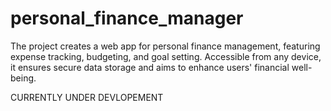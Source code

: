 # personal_finance_manager
The project creates a web app for personal finance management, featuring expense tracking, budgeting, and goal setting. Accessible from any device, it ensures secure data storage and aims to enhance users' financial well-being.


CURRENTLY UNDER DEVLOPEMENT
